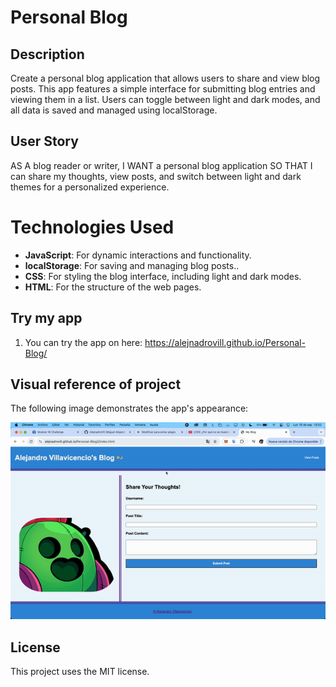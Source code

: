# Personal Blog

## Description

Create a personal blog application that allows users to share and view blog posts. This app features a simple interface for submitting blog entries and viewing them in a list. Users can toggle between light and dark modes, and all data is saved and managed using localStorage.

## User Story

AS A blog reader or writer,
I WANT a personal blog application
SO THAT I can share my thoughts, view posts, and switch between light and dark themes for a personalized experience.

# Technologies Used

- **JavaScript**: For dynamic interactions and functionality.
- **localStorage**: For saving and managing blog posts..
- **CSS**: For styling the blog interface, including light and dark modes.
- **HTML**: For the structure of the web pages.

## Try my app

1. You can try the app on here: <https://alejnadrovill.github.io/Personal-Blog/>

## Visual reference of project

The following image demonstrates the app's appearance:

![](assets/images/demo.gif)

## License

This project uses the MIT license.
